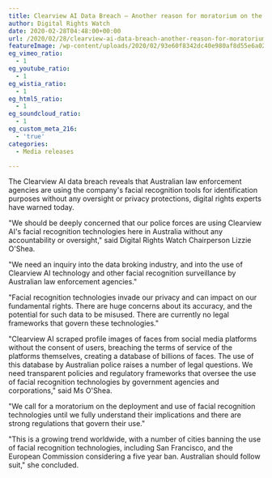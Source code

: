```yaml
---
title: Clearview AI Data Breach – Another reason for moratorium on the use of facial recognition technologies
author: Digital Rights Watch
date: 2020-02-28T04:48:00+00:00
url: /2020/02/28/clearview-ai-data-breach-another-reason-for-moratorium-on-the-use-of-facial-recognition-technologies/
featureImage: /wp-content/uploads/2020/02/93e60f8342dc40e980af8d55e6a02960_18.jpg
eg_vimeo_ratio:
  - 1
eg_youtube_ratio:
  - 1
eg_wistia_ratio:
  - 1
eg_html5_ratio:
  - 1
eg_soundcloud_ratio:
  - 1
eg_custom_meta_216:
  - 'true'
categories:
  - Media releases

---
```

The Clearview AI data breach reveals that Australian law enforcement agencies are using the company's facial recognition tools for identification purposes without any oversight or privacy protections, digital rights experts have warned today.

"We should be deeply concerned that our police forces are using Clearview AI's facial recognition technologies here in Australia without any accountability or oversight," said Digital Rights Watch Chairperson Lizzie O'Shea.

"We need an inquiry into the data broking industry, and into the use of Clearview AI technology and other facial recognition surveillance by Australian law enforcement agencies."

"Facial recognition technologies invade our privacy and can impact on our fundamental rights. There are huge concerns about its accuracy, and the potential for such data to be misused. There are currently no legal frameworks that govern these technologies."

"Clearview AI scraped profile images of faces from social media platforms without the consent of users, breaching the terms of service of the platforms themselves, creating a database of billions of faces. The use of this database by Australian police raises a number of legal questions. We need transparent policies and regulatory frameworks that oversee the use of facial recognition technologies by government agencies and corporations," said Ms O'Shea.

"We call for a moratorium on the deployment and use of facial recognition technologies until we fully understand their implications and there are strong regulations that govern their use."

"This is a growing trend worldwide, with a number of cities banning the use of facial recognition technologies, including San Francisco, and the European Commission considering a five year ban. Australian should follow suit," she concluded.

